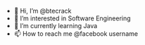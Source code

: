 - 👋 Hi, I’m @btecrack
- 👀 I’m interested in Software Engineering
- 🌱 I’m currently learning Java
- 📫 How to reach me @facebook username


<!---
btecrack/btecrack is a ✨ special ✨ repository because its `README.md` (this file) appears on your GitHub profile.
You can click the Preview link to take a look at your changes.
--->
